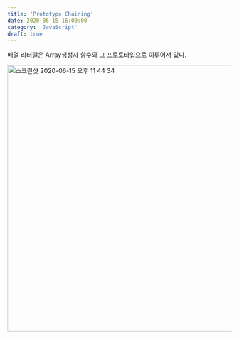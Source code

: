 ```yaml
---
title: 'Prototype Chaining'
date: 2020-06-15 16:00:00
category: 'JavaScript'
draft: true
---
```




배열 리터럴은  Array생성자 함수와 그 프로토타입으로 이루어져 있다.

<img width="600" alt="스크린샷 2020-06-15 오후 11 44 34" src="https://user-images.githubusercontent.com/36187948/84671356-3d666d00-af62-11ea-87ce-14ca7da24fea.png">

